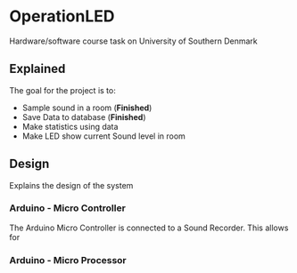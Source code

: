 OperationLED
============

Hardware/software course task on University of Southern Denmark

## Explained  

The goal for the project is to:
- Sample sound in a room (**Finished**)
- Save Data to database (**Finished**)
- Make statistics using data
- Make LED show current Sound level in room

## Design  

Explains the design of the system

### Arduino - Micro Controller

The Arduino Micro Controller is connected to a Sound Recorder. This allows for 


### Arduino - Micro Processor


